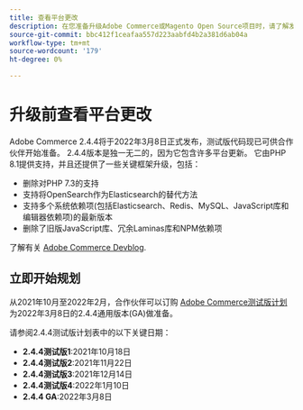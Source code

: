 ```yaml
---
title: 查看平台更改
description: 在您准备升级Adobe Commerce或Magento Open Source项目时，请了解发行版中的主要平台更改。
source-git-commit: bbc412f1ceafaa557d223aabfd4b2a381d6ab04a
workflow-type: tm+mt
source-wordcount: '179'
ht-degree: 0%

---
```



# 升级前查看平台更改

Adobe Commerce 2.4.4将于2022年3月8日正式发布，测试版代码现已可供合作伙伴开始准备。 2.4.4版本是独一无二的，因为它包含许多平台更新。 它由PHP 8.1提供支持，并且还提供了一些关键框架升级，包括：

- 删除对PHP 7.3的支持
- 支持将OpenSearch作为Elasticsearch的替代方法
- 支持多个系统依赖项(包括Elasticsearch、Redis、MySQL、JavaScript库和编辑器依赖项)的最新版本
- 删除了旧版JavaScript库、冗余Laminas库和NPM依赖项

了解有关 [Adobe Commerce Devblog](https://community.magento.com/t5/Magento-DevBlog/Technical-platform-changes-to-expect-in-Adobe-Commerce-2-4-4/ba-p/485506).

## 立即开始规划

从2021年10月至2022年2月，合作伙伴可以订购 [Adobe Commerce测试版计划](https://devdocs.magento.com/release/beta-program.html) 为2022年3月8日的2.4.4通用版本(GA)做准备。

请参阅2.4.4测试版计划表中的以下关键日期：

- **2.4.4测试版1**:2021年10月18日
- **2.4.4测试版2**:2021年11月22日
- **2.4.4测试版3**:2021年12月14日
- **2.4.4测试版4**:2022年1月10日
- **2.4.4 GA**:2022年3月8日
